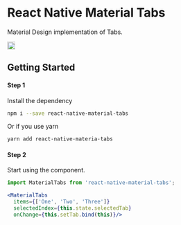 # React Native Material Tabs

Material Design implementation of Tabs.

<a href="https://www.npmjs.com/package/react-native-material-tabsr"><img src="https://badge.fury.io/js/react-native-material-tabs.svg" alt="" height="18"></a>

## Getting Started
#### Step 1
Install the dependency

```bash
npm i --save react-native-material-tabs
```

Or if you use yarn

```bash
yarn add react-native-materia-tabs
```
#### Step 2
Start using the component.

```jsx
import MaterialTabs from 'react-native-material-tabs';

<MaterialTabs
  items={['One', 'Two', 'Three']}
  selectedIndex={this.state.selectedTab}
  onChange={this.setTab.bind(this)}/>
```

